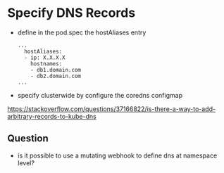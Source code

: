 # Specify DNS Records 


- define in the pod.spec the hostAliases entry
  ```
  ...
    hostAliases:
    - ip: X.X.X.X
      hostnames:
      - db1.domain.com
      - db2.domain.com
  ...
  ```
- specify clusterwide by configure the coredns configmap 

https://stackoverflow.com/questions/37166822/is-there-a-way-to-add-arbitrary-records-to-kube-dns

## Question
- is it possible to use a mutating webhook to define dns at namespace level? 
